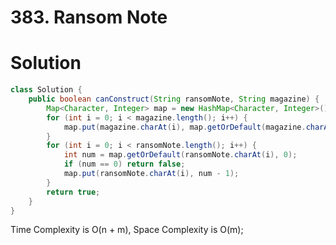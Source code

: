 # 383. Ransom Note


# Solution

```java
class Solution {
    public boolean canConstruct(String ransomNote, String magazine) {
        Map<Character, Integer> map = new HashMap<Character, Integer>();
        for (int i = 0; i < magazine.length(); i++) {
            map.put(magazine.charAt(i), map.getOrDefault(magazine.charAt(i), 0) + 1);
        }
        for (int i = 0; i < ransomNote.length(); i++) {
            int num = map.getOrDefault(ransomNote.charAt(i), 0);
            if (num == 0) return false;
            map.put(ransomNote.charAt(i), num - 1);
        }
        return true;
    }
}
```
Time Complexity is O(n + m), Space Complexity is O(m);

